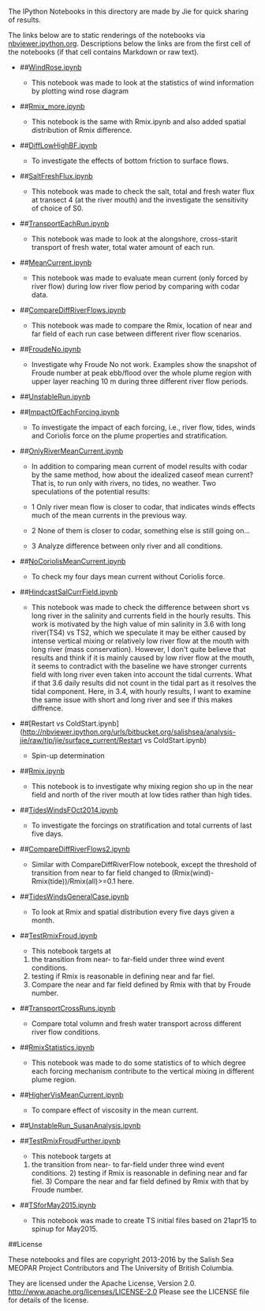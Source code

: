 The IPython Notebooks in this directory are made by Jie for
quick sharing of results.

The links below are to static renderings of the notebooks via
[nbviewer.ipython.org](http://nbviewer.ipython.org/).
Descriptions below the links are from the first cell of the notebooks
(if that cell contains Markdown or raw text).

* ##[WindRose.ipynb](http://nbviewer.ipython.org/urls/bitbucket.org/salishsea/analysis-jie/raw/tip/jie/surface_current/WindRose.ipynb)  
    
    * This notebook was made to look at the statistics of wind information by plotting wind rose diagram  

* ##[Rmix_more.ipynb](http://nbviewer.ipython.org/urls/bitbucket.org/salishsea/analysis-jie/raw/tip/jie/surface_current/Rmix_more.ipynb)  
    
    * This notebook is the same with Rmix.ipynb and also added spatial distribution of Rmix difference.  

* ##[DiffLowHighBF.ipynb](http://nbviewer.ipython.org/urls/bitbucket.org/salishsea/analysis-jie/raw/tip/jie/surface_current/DiffLowHighBF.ipynb)  
    
    * To investigate the effects of bottom friction to surface flows.  

* ##[SaltFreshFlux.ipynb](http://nbviewer.ipython.org/urls/bitbucket.org/salishsea/analysis-jie/raw/tip/jie/surface_current/SaltFreshFlux.ipynb)  
    
    * This notebook was made to check the salt, total and fresh water flux at transect 4 (at the river mouth) and the investigate the sensitivity of choice of S0.  

* ##[TransportEachRun.ipynb](http://nbviewer.ipython.org/urls/bitbucket.org/salishsea/analysis-jie/raw/tip/jie/surface_current/TransportEachRun.ipynb)  
    
    * This notebook was made to look at the alongshore, cross-starit transport of fresh water, total water amount of each run.  

* ##[MeanCurrent.ipynb](http://nbviewer.ipython.org/urls/bitbucket.org/salishsea/analysis-jie/raw/tip/jie/surface_current/MeanCurrent.ipynb)  
    
    * This notebook was made to evaluate mean current (only forced by river flow) during low river flow period by comparing with codar data.  

* ##[CompareDiffRiverFlows.ipynb](http://nbviewer.ipython.org/urls/bitbucket.org/salishsea/analysis-jie/raw/tip/jie/surface_current/CompareDiffRiverFlows.ipynb)  
    
    * This notebook was made to compare the Rmix, location of near and far field of each run case between different river flow scenarios.  

* ##[FroudeNo.ipynb](http://nbviewer.ipython.org/urls/bitbucket.org/salishsea/analysis-jie/raw/tip/jie/surface_current/FroudeNo.ipynb)  
    
    * Investigate why Froude No not work. Examples show the snapshot of Froude number at peak ebb/flood over the whole plume region with upper layer reaching 10 m during three different river flow periods.  

* ##[UnstableRun.ipynb](http://nbviewer.ipython.org/urls/bitbucket.org/salishsea/analysis-jie/raw/tip/jie/surface_current/UnstableRun.ipynb)  
    
* ##[ImpactOfEachForcing.ipynb](http://nbviewer.ipython.org/urls/bitbucket.org/salishsea/analysis-jie/raw/tip/jie/surface_current/ImpactOfEachForcing.ipynb)  
    
    * To investigate the impact of each forcing, i.e., river flow, tides, winds and Coriolis force on the plume properties and stratification.  

* ##[OnlyRiverMeanCurrent.ipynb](http://nbviewer.ipython.org/urls/bitbucket.org/salishsea/analysis-jie/raw/tip/jie/surface_current/OnlyRiverMeanCurrent.ipynb)  
    
    * In addition to comparing mean current of model results with codar by the same method, how about the idealized caseof mean current? That is, to run only with rivers, no tides, no weather. Two speculations of the potential results:  
      
    * 1 Only river mean flow is closer to codar, that indicates winds effects much of the mean currents in the previous way.  
    * 2 None of them is closer to codar, something else is still going on...  
    * 3 Analyze difference between only river and all conditions.  

* ##[NoCoriolisMeanCurrent.ipynb](http://nbviewer.ipython.org/urls/bitbucket.org/salishsea/analysis-jie/raw/tip/jie/surface_current/NoCoriolisMeanCurrent.ipynb)  
    
    * To check my four days mean current without Coriolis force.  

* ##[HindcastSalCurrField.ipynb](http://nbviewer.ipython.org/urls/bitbucket.org/salishsea/analysis-jie/raw/tip/jie/surface_current/HindcastSalCurrField.ipynb)  
    
    * This notebook was made to check the difference between short vs long river in the salinity and currents field in the hourly results. This work is motivated by the high value of min salinity in 3.6 with long river(TS4) vs TS2, which we speculate it may be either caused by intense vertical mixing or relatively low river flow at the mouth with long river (mass conservation). However, I don't quite believe that results and think if it is mainly caused by low river flow at the mouth, it seems to contradict with the baseline we have stronger currents field with long river even taken into account the tidal currents. What if that 3.6 daily results did not count in the tidal part as it resolves the tidal component. Here, in 3.4, with hourly results, I want to examine the same issue with short and long river and see if this makes diffrence.  

* ##[Restart vs ColdStart.ipynb](http://nbviewer.ipython.org/urls/bitbucket.org/salishsea/analysis-jie/raw/tip/jie/surface_current/Restart vs ColdStart.ipynb)  
    
    * Spin-up determination  

* ##[Rmix.ipynb](http://nbviewer.ipython.org/urls/bitbucket.org/salishsea/analysis-jie/raw/tip/jie/surface_current/Rmix.ipynb)  
    
    * This notebook is to investigate why mixing region sho up in the near field and north of the river mouth at low tides rather than high tides.  

* ##[TidesWindsFOct2014.ipynb](http://nbviewer.ipython.org/urls/bitbucket.org/salishsea/analysis-jie/raw/tip/jie/surface_current/TidesWindsFOct2014.ipynb)  
    
    * To investigate the forcings on stratification and total currents of last five days.  

* ##[CompareDiffRiverFlows2.ipynb](http://nbviewer.ipython.org/urls/bitbucket.org/salishsea/analysis-jie/raw/tip/jie/surface_current/CompareDiffRiverFlows2.ipynb)  
    
    * Similar with CompareDiffRiverFlow notebook, except the threshold of transition from near to far field changed to (Rmix(wind)-Rmix(tide))/Rmix(all)>=0.1 here.  

* ##[TidesWindsGeneralCase.ipynb](http://nbviewer.ipython.org/urls/bitbucket.org/salishsea/analysis-jie/raw/tip/jie/surface_current/TidesWindsGeneralCase.ipynb)  
    
    * To look at Rmix and spatial distribution every five days given a month.  

* ##[TestRmixFroud.ipynb](http://nbviewer.ipython.org/urls/bitbucket.org/salishsea/analysis-jie/raw/tip/jie/surface_current/TestRmixFroud.ipynb)  
    
    * This notebook targets at   
      
    1) the transition from near- to far-field under three wind event conditions.  
    2) testing if Rmix is reasonable in defining near and far fiel.  
    3) Compare the near and far field defined by Rmix with that by Froude number.  

* ##[TransportCrossRuns.ipynb](http://nbviewer.ipython.org/urls/bitbucket.org/salishsea/analysis-jie/raw/tip/jie/surface_current/TransportCrossRuns.ipynb)  
    
    * Compare total volumn and fresh water transport across different river flow conditions.  

* ##[RmixStatistics.ipynb](http://nbviewer.ipython.org/urls/bitbucket.org/salishsea/analysis-jie/raw/tip/jie/surface_current/RmixStatistics.ipynb)  
    
    * This notebook was made to do some statistics of to which degree each forcing mechanism contribute to the vertical mixing in different plume region.  

* ##[HigherVisMeanCurrent.ipynb](http://nbviewer.ipython.org/urls/bitbucket.org/salishsea/analysis-jie/raw/tip/jie/surface_current/HigherVisMeanCurrent.ipynb)  
    
    * To compare effect of viscosity in the mean current.  

* ##[UnstableRun_SusanAnalysis.ipynb](http://nbviewer.ipython.org/urls/bitbucket.org/salishsea/analysis-jie/raw/tip/jie/surface_current/UnstableRun_SusanAnalysis.ipynb)  
    
* ##[TestRmixFroudFurther.ipynb](http://nbviewer.ipython.org/urls/bitbucket.org/salishsea/analysis-jie/raw/tip/jie/surface_current/TestRmixFroudFurther.ipynb)  
    
    * This notebook targets at  
      
    1) the transition from near- to far-field under three wind event conditions. 2) testing if Rmix is reasonable in defining near and far fiel. 3) Compare the near and far field defined by Rmix with that by Froude number.  


* ##[TSforMay2015.ipynb](http://nbviewer.ipython.org/urls/bitbucket.org/salishsea/analysis-jie/raw/tip/jie/surface_current/TSforMay2015.ipynb)  
    
    * This notebook was made to create TS initial files based on 21apr15 to spinup for May2015.  


##License

These notebooks and files are copyright 2013-2016
by the Salish Sea MEOPAR Project Contributors
and The University of British Columbia.

They are licensed under the Apache License, Version 2.0.
http://www.apache.org/licenses/LICENSE-2.0
Please see the LICENSE file for details of the license.
